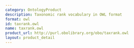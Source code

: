 ```yaml
---
category: OntologyProduct
description: Taxonomic rank vocabulary in OWL format
format: owl
id: taxrank.owl
name: taxrank.owl
product_url: http://purl.obolibrary.org/obo/taxrank.owl
layout: product_detail
---
```

